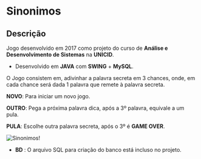 # Sinonimos

## Descrição

Jogo desenvolvido em 2017 como projeto do curso de __Análise e Desenvolvimento de Sistemas__ na __UNICID__.

* Desenvolvido em __JAVA__ com __SWING__ + __MySQL__.



O Jogo consistem em, adivinhar a palavra secreta em 3 chances, onde, em cada chance será dada 1 palavra que remete à palavra secreta.



__NOVO__: Para iniciar um novo jogo.

__OUTRO__: Pega a próxima palavra dica, após a 3º palavra, equivale a um pula.

__PULA__: Escolhe outra palavra secreta, após o 3º é __GAME OVER__.



![Sinonimos!](https://i.ibb.co/RbTqrNG/sinonimos.png)


* __BD__ : O arquivo SQL para criação do banco está incluso no projeto.
